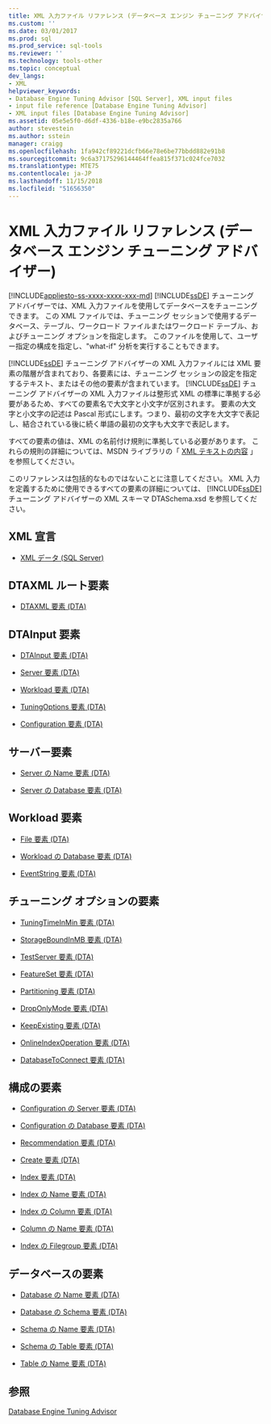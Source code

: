 ```yaml
---
title: XML 入力ファイル リファレンス (データベース エンジン チューニング アドバイザー) | Microsoft Docs
ms.custom: ''
ms.date: 03/01/2017
ms.prod: sql
ms.prod_service: sql-tools
ms.reviewer: ''
ms.technology: tools-other
ms.topic: conceptual
dev_langs:
- XML
helpviewer_keywords:
- Database Engine Tuning Advisor [SQL Server], XML input files
- input file reference [Database Engine Tuning Advisor]
- XML input files [Database Engine Tuning Advisor]
ms.assetid: 05e5e5f0-d6df-4336-b18e-e9bc2835a766
author: stevestein
ms.author: sstein
manager: craigg
ms.openlocfilehash: 1fa942cf89221dcfb66e78e6be77bbdd882e91b8
ms.sourcegitcommit: 9c6a37175296144464ffea815f371c024fce7032
ms.translationtype: MTE75
ms.contentlocale: ja-JP
ms.lasthandoff: 11/15/2018
ms.locfileid: "51656350"
---
```

# <a name="xml-input-file-reference-database-engine-tuning-advisor"></a>XML 入力ファイル リファレンス (データベース エンジン チューニング アドバイザー)
[!INCLUDE[appliesto-ss-xxxx-xxxx-xxx-md](../../includes/appliesto-ss-xxxx-xxxx-xxx-md.md)]
  [!INCLUDE[ssDE](../../includes/ssde-md.md)] チューニング アドバイザーでは、XML 入力ファイルを使用してデータベースをチューニングできます。 この XML ファイルでは、チューニング セッションで使用するデータベース、テーブル、ワークロード ファイルまたはワークロード テーブル、およびチューニング オプションを指定します。 このファイルを使用して、ユーザー指定の構成を指定し、"what-if" 分析を実行することもできます。  
  
 [!INCLUDE[ssDE](../../includes/ssde-md.md)] チューニング アドバイザーの XML 入力ファイルには XML 要素の階層が含まれており、各要素には、チューニング セッションの設定を指定するテキスト、またはその他の要素が含まれています。 [!INCLUDE[ssDE](../../includes/ssde-md.md)] チューニング アドバイザーの XML 入力ファイルは整形式 XML の標準に準拠する必要があるため、すべての要素名で大文字と小文字が区別されます。 要素の大文字と小文字の記述は Pascal 形式にします。つまり、最初の文字を大文字で表記し、結合されている後に続く単語の最初の文字も大文字で表記します。  
  
 すべての要素の値は、XML の名前付け規則に準拠している必要があります。 これらの規則の詳細については、MSDN ライブラリの「 [XML テキストの内容](https://go.microsoft.com/fwlink/?LinkId=7614) 」を参照してください。  
  
 このリファレンスは包括的なものではないことに注意してください。 XML 入力を定義するために使用できるすべての要素の詳細については、 [!INCLUDE[ssDE](../../includes/ssde-md.md)] チューニング アドバイザーの XML スキーマ DTASchema.xsd を参照してください。  
  
## <a name="xml-declaration"></a>XML 宣言  
  
-   [XML データ &#40;SQL Server&#41;](../../relational-databases/xml/xml-data-sql-server.md)  
  
## <a name="dtaxml-root-element"></a>DTAXML ルート要素  
  
-   [DTAXML 要素 &#40;DTA&#41;](../../tools/dta/dtaxml-element-dta.md)  
  
## <a name="dtainput-elements"></a>DTAInput 要素  
  
-   [DTAInput 要素 &#40;DTA&#41;](../../tools/dta/dtainput-element-dta.md)  
  
-   [Server 要素 &#40;DTA&#41;](../../tools/dta/server-element-dta.md)  
  
-   [Workload 要素 &#40;DTA&#41;](../../tools/dta/workload-element-dta.md)  
  
-   [TuningOptions 要素 &#40;DTA&#41;](../../tools/dta/tuningoptions-element-dta.md)  
  
-   [Configuration 要素 &#40;DTA&#41;](../../tools/dta/configuration-element-dta.md)  
  
## <a name="server-elements"></a>サーバー要素  
  
-   [Server の Name 要素 &#40;DTA&#41;](../../tools/dta/name-element-for-server-dta.md)  
  
-   [Server の Database 要素 &#40;DTA&#41;](../../tools/dta/database-element-for-server-dta.md)  
  
## <a name="workload-elements"></a>Workload 要素  
  
-   [File 要素 &#40;DTA&#41;](../../tools/dta/file-element-dta.md)  
  
-   [Workload の Database 要素 &#40;DTA&#41;](../../tools/dta/database-element-for-workload-dta.md)  
  
-   [EventString 要素 &#40;DTA&#41;](../../tools/dta/eventstring-element-dta.md)  
  
## <a name="tuning-options-elements"></a>チューニング オプションの要素  
  
-   [TuningTimeInMin 要素 &#40;DTA&#41;](../../tools/dta/tuningtimeinmin-element-dta.md)  
  
-   [StorageBoundInMB 要素 &#40;DTA&#41;](../../tools/dta/storageboundinmb-element-dta.md)  
  
-   [TestServer 要素 &#40;DTA&#41;](../../tools/dta/testserver-element-dta.md)  
  
-   [FeatureSet 要素 &#40;DTA&#41;](../../tools/dta/featureset-element-dta.md)  
  
-   [Partitioning 要素 &#40;DTA&#41;](../../tools/dta/partitioning-element-dta.md)  
  
-   [DropOnlyMode 要素 &#40;DTA&#41;](../../tools/dta/droponlymode-element-dta.md)  
  
-   [KeepExisting 要素 &#40;DTA&#41;](../../tools/dta/keepexisting-element-dta.md)  
  
-   [OnlineIndexOperation 要素 &#40;DTA&#41;](../../tools/dta/onlineindexoperation-element-dta.md)  
  
-   [DatabaseToConnect 要素 &#40;DTA&#41;](../../tools/dta/databasetoconnect-element-dta.md)  
  
## <a name="configuration-elements"></a>構成の要素  
  
-   [Configuration の Server 要素 &#40;DTA&#41;](../../tools/dta/server-element-for-configuration-dta.md)  
  
-   [Configuration の Database 要素 &#40;DTA&#41;](../../tools/dta/database-element-for-configuration-dta.md)  
  
-   [Recommendation 要素 &#40;DTA&#41;](../../tools/dta/recommendation-element-dta.md)  
  
-   [Create 要素 &#40;DTA&#41;](../../tools/dta/create-element-dta.md)  
  
-   [Index 要素 &#40;DTA&#41;](../../tools/dta/index-element-dta.md)  
  
-   [Index の Name 要素 &#40;DTA&#41;](../../tools/dta/name-element-for-index-dta.md)  
  
-   [Index の Column 要素 &#40;DTA&#41;](../../tools/dta/column-element-for-index-dta.md)  
  
-   [Column の Name 要素 &#40;DTA&#41;](../../tools/dta/name-element-for-column-dta.md)  
  
-   [Index の Filegroup 要素 &#40;DTA&#41;](../../tools/dta/filegroup-element-for-index-dta.md)  
  
## <a name="database-elements"></a>データベースの要素  
  
-   [Database の Name 要素 &#40;DTA&#41;](../../tools/dta/name-element-for-database-dta.md)  
  
-   [Database の Schema 要素 &#40;DTA&#41;](../../tools/dta/schema-element-for-database-dta.md)  
  
-   [Schema の Name 要素 &#40;DTA&#41;](../../tools/dta/name-element-for-schema-dta.md)  
  
-   [Schema の Table 要素 &#40;DTA&#41;](../../tools/dta/table-element-for-schema-dta.md)  
  
-   [Table の Name 要素 &#40;DTA&#41;](../../tools/dta/name-element-for-table-dta.md)  
  
## <a name="see-also"></a>参照  
 [Database Engine Tuning Advisor](../../relational-databases/performance/database-engine-tuning-advisor.md)  
  
  

